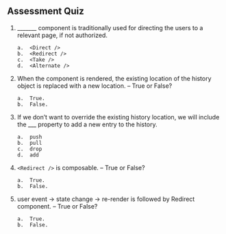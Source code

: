 ## Assessment Quiz

1.	_______ component is traditionally used for directing the users to a relevant page, if not authorized.

        a.	<Direct />
        b.	<Redirect /> 
        c.	<Take />
        d.	<Alternate />


2.	When the component is rendered, the existing location of the history object is replaced with a new location. – True or False?

        a.	True. 
        b.	False. 


3.	If we don’t want to override the existing history location, we will include the ___ property to add a new entry to the history.

        a.	push 
        b.	pull
        c.	drop
        d.	add


4.	```<Redirect />``` is composable. – True or False? 

        a.	True. 
        b.	False.


5.	user event -> state change -> re-render is followed by Redirect component. – True or False?

        a.	True. 
        b.	False.

